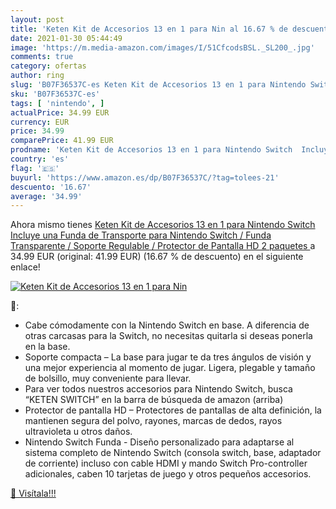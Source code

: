 ```yaml
---
layout: post
title: 'Keten Kit de Accesorios 13 en 1 para Nin al 16.67 % de descuento'
date: 2021-01-30 05:44:49
image: 'https://m.media-amazon.com/images/I/51CfcodsBSL._SL200_.jpg'
comments: true
category: ofertas
author: ring
slug: 'B07F36537C-es Keten Kit de Accesorios 13 en 1 para Nintendo Switch...'
sku: 'B07F36537C-es'
tags: [ 'nintendo', ]
actualPrice: 34.99 EUR
currency: EUR
price: 34.99
comparePrice: 41.99 EUR
prodname: 'Keten Kit de Accesorios 13 en 1 para Nintendo Switch  Incluye una Funda de Transporte para Nintendo Switch / Funda Transparente / Soporte Regulable / Protector de Pantalla HD  2 paquetes '
country: 'es'
flag: '🇪🇸'
buyurl: 'https://www.amazon.es/dp/B07F36537C/?tag=tolees-21'
descuento: '16.67'
average: '34.99'
---
```


Ahora mismo tienes [Keten Kit de Accesorios 13 en 1 para Nintendo Switch  Incluye una Funda de Transporte para Nintendo Switch / Funda Transparente / Soporte Regulable / Protector de Pantalla HD  2 paquetes ](https://www.amazon.es/dp/B07F36537C/?tag=tolees-21) a 34.99 EUR (original: 41.99 EUR) (16.67 %  de descuento) en el siguiente enlace!

[![Keten Kit de Accesorios 13 en 1 para Nin](https://m.media-amazon.com/images/I/51CfcodsBSL._SL200_.jpg)](https://www.amazon.es/dp/B07F36537C/?tag=tolees-21)

🔎:

- Cabe cómodamente con la Nintendo Switch en base. A diferencia de otras carcasas para la Switch, no necesitas quitarla si deseas ponerla en la base.
- Soporte compacta – La base para jugar te da tres ángulos de visión y una mejor experiencia al momento de jugar. Ligera, plegable y tamaño de bolsillo, muy conveniente para llevar.
- Para ver todos nuestros accesorios para Nintendo Switch, busca “KETEN SWITCH” en la barra de búsqueda de amazon (arriba)
- Protector de pantalla HD – Protectores de pantallas de alta definición, la mantienen segura del polvo, rayones, marcas de dedos, rayos ultravioleta u otros daños.
- Nintendo Switch Funda - Diseño personalizado para adaptarse al sistema completo de Nintendo Switch (consola switch, base, adaptador de corriente) incluso con cable HDMI y mando Switch Pro-controller adicionales, caben 10 tarjetas de juego y otros pequeños accesorios.

[🛒 Visítala!!!](https://www.amazon.es/dp/B07F36537C/?tag=tolees-21)

